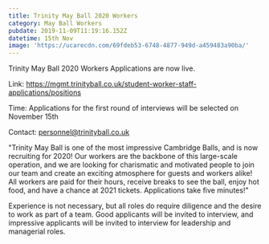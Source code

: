 ```yaml
---
title: Trinity May Ball 2020 Workers
category: May Ball Workers
pubdate: 2019-11-09T11:19:16.152Z
datetime: 15th Nov
image: 'https://ucarecdn.com/69fdeb53-6748-4877-949d-a459483a90ba/'
---
```

Trinity May Ball 2020 Workers Applications are now live.

Link: https://mgmt.trinityball.co.uk/student-worker-staff-applications/positions

Time: Applications for the first round of interviews will be selected on November 15th

Contact: personnel@trinityball.co.uk 

"Trinity May Ball is one of the most impressive Cambridge Balls, and is now recruiting for 2020! Our workers are the backbone of this large-scale operation, and we are looking for charismatic and motivated people to join our team and create an exciting atmosphere for guests and workers alike! All workers are paid for their hours, receive breaks to see the ball, enjoy hot food, and have a chance at 2021 tickets. Applications take five minutes!"

Experience is not necessary, but all roles do require diligence and the desire to work as part of a team. Good applicants will be invited to interview, and impressive applicants will be invited to interview for leadership and managerial roles.
